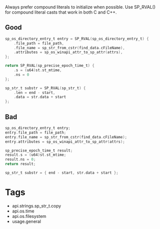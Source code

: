 Always prefer compound literals to initialize when possible. Use SP_RVAL() for compound literal casts that work in both C and C++.

## Good
```c
sp_os_directory_entry_t entry = SP_RVAL(sp_os_directory_entry_t) {
    .file_path = file_path,
    .file_name = sp_str_from_cstr(find_data.cFileName),
    .attributes = sp_os_winapi_attr_to_sp_attr(attrs),
};

return SP_RVAL(sp_precise_epoch_time_t) {
    .s = (u64)st.st_mtime,
    .ns = 0
};

sp_str_t substr = SP_RVAL(sp_str_t) {
    .len = end - start,
    .data = str.data + start
};
```

## Bad
```c
sp_os_directory_entry_t entry;
entry.file_path = file_path;
entry.file_name = sp_str_from_cstr(find_data.cFileName);
entry.attributes = sp_os_winapi_attr_to_sp_attr(attrs);

sp_precise_epoch_time_t result;
result.s = (u64)st.st_mtime;
result.ns = 0;
return result;

sp_str_t substr = { end - start, str.data + start };
```

# Tags
- api.strings.sp_str_t.copy
- api.os.time
- api.os.filesystem
- usage.general
